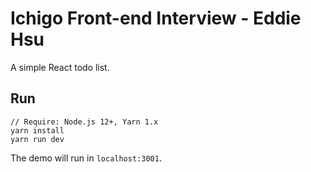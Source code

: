 # Ichigo Front-end Interview - Eddie Hsu
A simple React todo list.

## Run
```
// Require: Node.js 12+, Yarn 1.x
yarn install
yarn run dev
```
The demo will run in `localhost:3001`.

